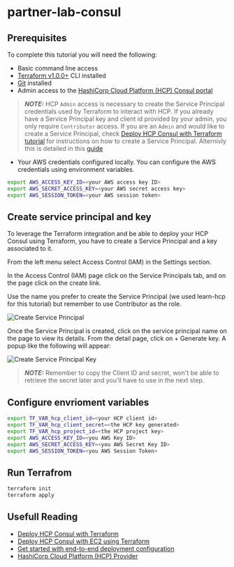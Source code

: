 # partner-lab-consul

## Prerequisites
To complete this tutorial you will need the following:
* Basic command line access
* [Terraform v1.0.0+](https://developer.hashicorp.com/terraform/tutorials/aws-get-started/install-cli) CLI installed
* [Git](https://git-scm.com/) installed
* Admin access to the [HashiCorp Cloud Platform (HCP) Consul portal](https://portal.cloud.hashicorp.com/sign-in?utm_source=learn)
> **_NOTE:_**  HCP `Admin` access is necessary to create the Service Principal credentials used by Terraform to interact with HCP. If you already have a Service Principal key and client id provided by your admin, you only require `Contributor` access. If you are an `Admin` and would like to create a Service Principal, check [Deploy HCP Consul with Terraform tutorial](https://developer.hashicorp.com/consul/tutorials/cloud-production/,terraform-hcp-consul-provider) for instructions on how to create a Service Principal. Alternivly this is detailed in this [guide](#create-service-principal-and-key)
* Your AWS credentials configured locally.
You can configure the AWS credentials using environment variables.
```bash
export AWS_ACCESS_KEY_ID=<your AWS access key ID>
export AWS_SECRET_ACCESS_KEY=<your AWS secret access key>
export AWS_SESSION_TOKEN=<your AWS session token>
```

## Create service principal and key
To leverage the Terraform integration and be able to deploy your HCP Consul using Terraform, you have to create a Service Principal and a key associated to it.

From the left menu select Access Control (IAM) in the Settings section.

In the Access Control (IAM) page click on the Service Principals tab, and on the page click on the create link.

Use the name you prefer to create the Service Principal (we used learn-hcp for this tutorial) but remember to use Contributor as the role.

![Create Service Principal](./docs/assets1.avif)

Once the Service Principal is created, click on the service principal name on the page to view its details. From the detail page, click on + Generate key. A popup like the following will appear:

![Create Service Principal Key](./docs/assets2.avif)

> **_NOTE:_** Remember to copy the Client ID and secret, won't be able to retrieve the secret later and you'll have to use in the next step.

## Configure envrioment variables
```bash
export TF_VAR_hcp_client_id=<your HCP client id>
export TF_VAR_hcp_client_secret=<the HCP key generated>
export TF_VAR_hcp_project_id=<the HCP project key>
export AWS_ACCESS_KEY_ID=<you AWS Key ID>
export AWS_SECRET_ACCESS_KEY=<you AWS Secret Key ID>
export AWS_SESSION_TOKEN=<you AWS Session Token>
```

## Run Terrafrom

```bash
terraform init
terraform apply
```

## Usefull Reading
* [Deploy HCP Consul with Terraform](https://developer.hashicorp.com/consul/tutorials/cloud-production/terraform-hcp-consul-provider)
* [Deploy HCP Consul with EC2 using Terraform](https://developer.hashicorp.com/consul/tutorials/cloud-deploy-automation/consul-end-to-end-ec2)
* [Get started with end-to-end deployment configuration](https://developer.hashicorp.com/consul/tutorials/cloud-deploy-automation/consul-end-to-end-overview)
* [HashiCorp Cloud Platform (HCP) Provider](https://registry.terraform.io/providers/hashicorp/hcp/latest/docs)
